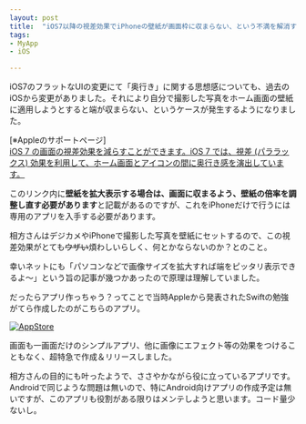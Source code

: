 ```yaml
---
layout: post
title:  "iOS7以降の視差効果でiPhoneの壁紙が画面枠に収まらない、という不満を解消するアプリ"
tags:
- MyApp
- iOS

---
```

iOS7のフラットなUIの変更にて「奥行き」に関する思想感についても、過去のiOSから変更がありました。それにより自分で撮影した写真をホーム画面の壁紙に適用しようとすると端が収まらない、というケースが発生するようになりました。  

[※Appleのサポートページ]  
[iOS 7 の画面の視差効果を減らすことができます。iOS 7 では、視差 (パララックス) 効果を利用して、ホーム画面とアイコンの間に奥行き感を演出しています。](https://support.apple.com/ja-jp/HT202655)

このリンク内に**壁紙を拡大表示する場合は、画面に収まるよう、壁紙の倍率を調整し直す必要があります**と記載があるのですが、これをiPhoneだけで行うには専用のアプリを入手する必要があります。  

相方さんはデジカメやiPhoneで撮影した写真を壁紙にセットするので、この視差効果がとても~~ウザい~~煩わしいらしく、何とかならないのか？とのこと。  

幸いネットにも「パソコンなどで画像サイズを拡大すれば端をピッタリ表示できるよ〜」という旨の記事が幾つかあったので原理は理解していました。  

だったらアプリ作っちゃう？ってことで当時Appleから発表されたSwiftの勉強がてら作成したのがこちらのアプリ。  

[![AppStore](https://watarusuzuki.github.io/images/banners/wa-fi.png)](https://itunes.apple.com/jp/app/wa-fi-wallpaper-fitter/id918927412?mt=8)  

画面も一画面だけのシンプルアプリ、他に画像にエフェクト等の効果をつけることもなく、超特急で作成＆リリースしました。  

相方さんの目的にも叶ったようで、ささやかながら役に立っているアプリです。  
Androidで同じような問題は無いので、特にAndroid向けアプリの作成予定は無いですが、このアプリも役割がある限りはメンテしようと思います。コード量少ないし。  
